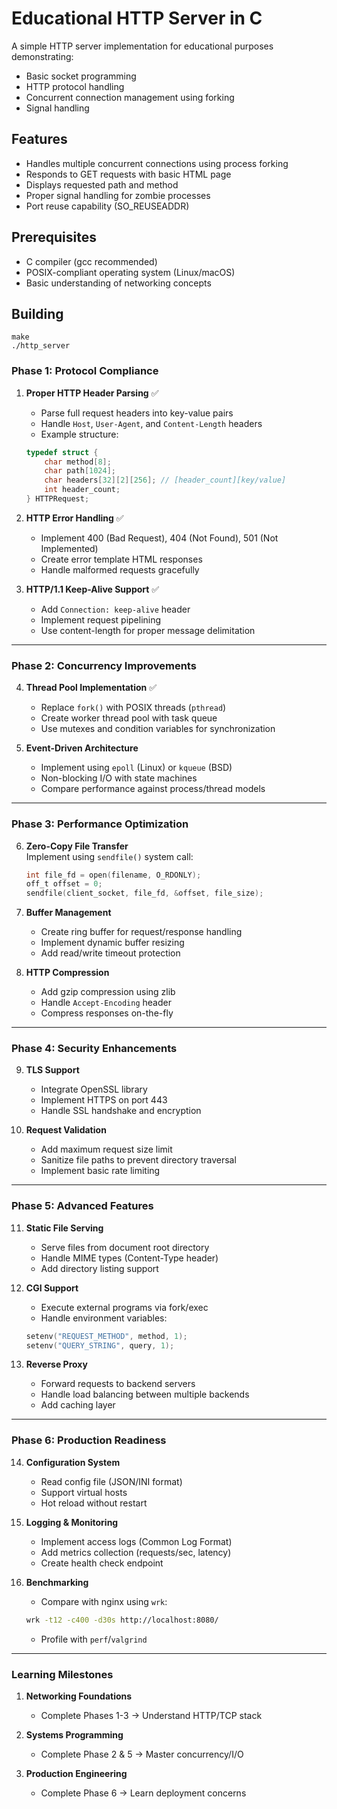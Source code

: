 # Educational HTTP Server in C

A simple HTTP server implementation for educational purposes demonstrating:
- Basic socket programming
- HTTP protocol handling
- Concurrent connection management using forking
- Signal handling

## Features

- Handles multiple concurrent connections using process forking
- Responds to GET requests with basic HTML page
- Displays requested path and method
- Proper signal handling for zombie processes
- Port reuse capability (SO_REUSEADDR)

## Prerequisites

- C compiler (gcc recommended)
- POSIX-compliant operating system (Linux/macOS)
- Basic understanding of networking concepts

## Building

```
make
./http_server
```
### **Phase 1: Protocol Compliance**
1. **Proper HTTP Header Parsing**   ✅
   - Parse full request headers into key-value pairs
   - Handle `Host`, `User-Agent`, and `Content-Length` headers
   - Example structure:
   ```c
   typedef struct {
       char method[8];
       char path[1024];
       char headers[32][2][256]; // [header_count][key/value]
       int header_count;
   } HTTPRequest;
   ```

2. **HTTP Error Handling**  ✅
   - Implement 400 (Bad Request), 404 (Not Found), 501 (Not Implemented)
   - Create error template HTML responses
   - Handle malformed requests gracefully

3. **HTTP/1.1 Keep-Alive Support**  ✅
   - Add `Connection: keep-alive` header
   - Implement request pipelining
   - Use content-length for proper message delimitation

---

### **Phase 2: Concurrency Improvements**
4. **Thread Pool Implementation**  ✅
   - Replace `fork()` with POSIX threads (`pthread`)
   - Create worker thread pool with task queue
   - Use mutexes and condition variables for synchronization

5. **Event-Driven Architecture**  
   - Implement using `epoll` (Linux) or `kqueue` (BSD)
   - Non-blocking I/O with state machines
   - Compare performance against process/thread models

---

### **Phase 3: Performance Optimization**
6. **Zero-Copy File Transfer**  
   Implement using `sendfile()` system call:
   ```c
   int file_fd = open(filename, O_RDONLY);
   off_t offset = 0;
   sendfile(client_socket, file_fd, &offset, file_size);
   ```

7. **Buffer Management**  
   - Create ring buffer for request/response handling
   - Implement dynamic buffer resizing
   - Add read/write timeout protection

8. **HTTP Compression**  
   - Add gzip compression using zlib
   - Handle `Accept-Encoding` header
   - Compress responses on-the-fly

---

### **Phase 4: Security Enhancements**
9. **TLS Support**  
   - Integrate OpenSSL library
   - Implement HTTPS on port 443
   - Handle SSL handshake and encryption

10. **Request Validation**  
    - Add maximum request size limit
    - Sanitize file paths to prevent directory traversal
    - Implement basic rate limiting

---

### **Phase 5: Advanced Features**
11. **Static File Serving**  
    - Serve files from document root directory
    - Handle MIME types (Content-Type header)
    - Add directory listing support

12. **CGI Support**  
    - Execute external programs via fork/exec
    - Handle environment variables:
    ```c
    setenv("REQUEST_METHOD", method, 1);
    setenv("QUERY_STRING", query, 1);
    ```

13. **Reverse Proxy**  
    - Forward requests to backend servers
    - Handle load balancing between multiple backends
    - Add caching layer

---

### **Phase 6: Production Readiness**
14. **Configuration System**  
    - Read config file (JSON/INI format)
    - Support virtual hosts
    - Hot reload without restart

15. **Logging & Monitoring**  
    - Implement access logs (Common Log Format)
    - Add metrics collection (requests/sec, latency)
    - Create health check endpoint

16. **Benchmarking**  
    - Compare with nginx using `wrk`:
    ```bash
    wrk -t12 -c400 -d30s http://localhost:8080/
    ```
    - Profile with `perf`/`valgrind`

---

### **Learning Milestones**
1. **Networking Foundations**  
   - Complete Phases 1-3 → Understand HTTP/TCP stack

2. **Systems Programming**  
   - Complete Phase 2 & 5 → Master concurrency/I/O

3. **Production Engineering**  
   - Complete Phase 6 → Learn deployment concerns

